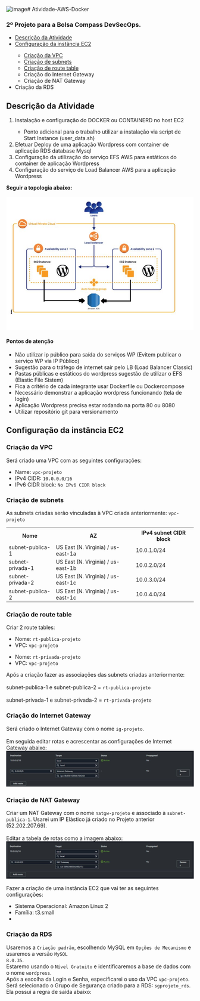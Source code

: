 ![image](https://github.com/Esvaber/Atividade-AWS-Docker/assets/59067382/0a2c4ffd-8821-4308-aa4b-2e768d1cdd47)# Atividade-AWS-Docker
<h3>2º Projeto para a Bolsa Compass DevSecOps.</h3>

<ul>
  <a href="https://github.com/Esvaber/Atividade-AWS-Docker?tab=readme-ov-file#descri%C3%A7%C3%A3o-da-atividade"><li>Descrição da Atividade</li></a>
    <a href="https://github.com/Esvaber/Atividade-AWS-Docker/tree/main?tab=readme-ov-file#configura%C3%A7%C3%A3o-da-inst%C3%A2ncia-ec2"><li>Configuração da instância EC2</li></a>
  <ul>
    <a href="https://github.com/Esvaber/Atividade-AWS-Docker/tree/main?tab=readme-ov-file#cria%C3%A7%C3%A3o-da-vpc"><li>Criação da VPC</li></a>
    <a href="https://github.com/Esvaber/Atividade-AWS-Docker/tree/main?tab=readme-ov-file#cria%C3%A7%C3%A3o-de-subnetss"><li>Criação de subnets</li></a>
    <a href="https://github.com/Esvaber/Atividade-AWS-Docker/tree/main?tab=readme-ov-file#cria%C3%A7%C3%A3o-de-route-table"><li>Criação de route table</li></a>
    <li>Criação do Internet Gateway</li>
    <li>Criação de NAT Gateway</li>
  </ul>
  <li>Criação da RDS</li>
</ul>

## Descrição da Atividade
<ol>
  <li>Instalação e configuração do DOCKER ou CONTAINERD no host EC2</li>
  <ul>
    <li>Ponto adicional para o trabalho utilizar a instalação via script de Start Instance (user_data.sh)</li>
  </ul>
  <li>Efetuar Deploy de uma aplicação Wordpress com container de aplicação RDS database Mysql</li>
  <li>Configuração da utilização do serviço EFS AWS para estáticos do container de aplicação Wordpress</li>
  <li>Configuração do serviço de Load Balancer AWS para a aplicação Wordpress</li>
</ol>

<b>Seguir a topologia abaixo:</b>
<br></br>
<img src="https://github.com/Esvaber/Atividade-AWS-Docker/blob/main/Imagens/topologia.JPG">

<h4>Pontos de atenção</h4>
<ul>
  <li>Não utilizar ip público para saída do serviços WP (Evitem publicar o serviço WP via IP Público)</li>
  <li>Sugestão para o tráfego de internet sair pelo LB (Load Balancer Classic)</li>
  <li>Pastas públicas e estáticos do wordpress sugestão de utilizar o EFS (Elastic File Sistem)</li>
  <li>Fica a critério de cada integrante usar Dockerfile ou Dockercompose</li>
  <li>Necessário demonstrar a aplicação wordpress funcionando (tela de login)</li>
  <li>Aplicação Wordpress precisa estar rodando na porta 80 ou 8080</li>
  <li>Utilizar repositório git para versionamento</li>
</ul>

## Configuração da instância EC2

### Criação da VPC
Será criado uma VPC com as seguintes configurações:
<ul>
  <li>Name: <code>vpc-projeto</code></li>
  <li>IPv4 CIDR: <code>10.0.0.0/16</code></li>
  <li>IPv6 CIDR block: <code>No IPv6 CIDR block</code></li>
</ul>

### Criação de subnets
As subnets criadas serão vinculadas à VPC criada anteriormente: <code>vpc-projeto</code>
<table>
  <tr>
    <th>Nome</th>
    <th>AZ</th>
    <th>IPv4 subnet CIDR block</th>
  </tr>
  <tr>
    <td>subnet-publica-1</td>
    <td>US East (N. Virginia) / us-east-1a</td>
    <td>10.0.1.0/24</td>
  </tr>
  <tr>
    <td>subnet-privada-1</td>
    <td>US East (N. Virginia) / us-east-1b</td>
    <td>10.0.2.0/24</td>
  </tr>
  <tr>
    <td>subnet-privada-2</td>
    <td>US East (N. Virginia) / us-east-1c</td>
    <td>10.0.3.0/24</td>
  </tr>
  <tr>
    <td>subnet-publica-2</td>
    <td>US East (N. Virginia) / us-east-1c</td>
    <td>10.0.4.0/24</td>
  </tr>
</table>

### Criação de route table
Criar 2 route tables:
<ul>
  <li>Nome: <code>rt-publica-projeto</code></li>
  <li>VPC: <code>vpc-projeto</code></li>
</ul>
<ul>
  <li>Nome: <code>rt-privada-projeto</code></li>
  <li>VPC: <code>vpc-projeto</code></li>
</ul>

Após a criação fazer as associações das subnets criadas anteriormente: <br></br>
subnet-publica-1 e subnet-publica-2 = <code>rt-publica-projeto</code> <br></br>
subnet-privada-1 e subnet-privada-2 = <code>rt-privada-projeto</code>

### Criação do Internet Gateway
Será criado o Internet Gateway com o nome <code>ig-projeto</code>.<br></br>
Em seguida editar rotas e acrescentar as configurações de Internet Gateway abaixo:
<img src="https://github.com/Esvaber/Atividade-AWS-Docker/blob/main/Imagens/associa%C3%A7%C3%A3o_ig.JPG">

### Criação de NAT Gateway
Criar um NAT Gateway com o nome <code>natgw-projeto</code> e associado à <code>subnet-publica-1</code>.
Usarei um IP Elástico já criado no Projeto anterior (52.202.207.69). <br></br>
Editar a tabela de rotas como a imagem abaixo:<br>
<img src="https://github.com/Esvaber/Atividade-AWS-Docker/blob/main/Imagens/NAT.JPG">







Fazer a criação de uma instância EC2 que vai ter as seguintes configurações:
<ul>
  <li>Sistema Operacional: Amazon Linux 2</li>
  <li>Família: t3.small</li>
  <li></li>
</ul>

### Criação da RDS
Usaremos a <code>Criação padrão</code>, escolhendo MySQL em <code>Opções de Mecanismo</code> e usaremos a versão <code>MySQL 8.0.35</code>.<br>
Estaremo usando o <code>Nível Gratuito</code> e identificaremos a base de dados com o nome <code>wordpress</code>.<br>
Após a escolha da Login e Senha, especificarei o uso da VPC <code>vpc-projeto</code>.<br>
Será selecionado o Grupo de Segurança criado para a RDS: <code>sgprojeto_rds</code>. Ela possui a regra de saída abaixo:<br>

